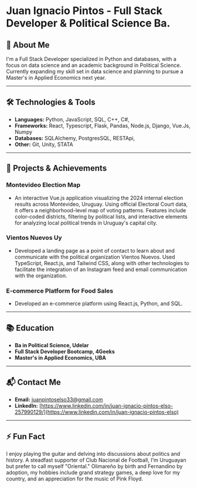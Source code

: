 # Juan Ignacio Pintos - Full Stack Developer & Political Science Ba.


## 👋 About Me

I'm a Full Stack Developer specialized in Python and databases, with a focus on data science and an academic background in Political Science. Currently expanding my skill set in data science and planning to pursue a Master's in Applied Economics next year.

---

## 🛠️ Technologies & Tools

- **Languages:** Python, JavaScript, SQL, C++, C#, 
- **Frameworks:** React, Typescript, Flask, Pandas, Node.js, Django, Vue.Js, Numpy
- **Databases:** SQLAlchemy, PostgresSQL, RESTApi,
- **Other:** Git, Unity, STATA

---

## 🎯 Projects & Achievements

### Montevideo Election Map
- An interactive Vue.js application visualizing the 2024 internal election results across Montevideo, Uruguay. Using official Electoral Court data, it offers a neighborhood-level map of voting patterns. Features include color-coded districts, filtering by political lists, and interactive elements for analyzing local political trends in Uruguay's capital city.

### Vientos Nuevos Uy
- Developed a landing page as a point of contact to learn about and communicate with the political organization Vientos Nuevos. Used TypeScript, React.js, and Tailwind CSS, along with other technologies to facilitate the integration of an Instagram feed and email communication with the organization.

### E-commerce Platform for Food Sales
- Developed an e-commerce platform using React.js, Python, and SQL.

---

## 📚 Education

- **Ba in Political Science, Udelar**
- **Full Stack Developer Bootcamp, 4Geeks**
- **Master's in Applied Economics, UBA**

---

## 📬 Contact Me

- **Email:** [juanpintoselso33@gmail.com](mailto:juanpintoselso33@gmail.com)
- **LinkedIn:** [https://www.linkedin.com/in/juan-ignacio-pintos-elso-257990129/](https://www.linkedin.com/in/juan-ignacio-pintos-elso)

---

## ⚡ Fun Fact

I enjoy playing the guitar and delving into discussions about politics and history. A steadfast supporter of Club Nacional de Football, I'm Uruguayan but prefer to call myself "Oriental." Olimareño by birth and Fernandino by adoption, my hobbies include grand strategy games, a deep love for my country, and an appreciation for the music of Pink Floyd.

